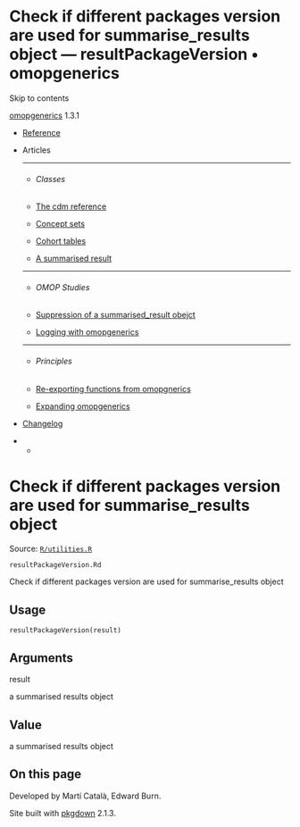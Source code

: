 # Check if different packages version are used for summarise_results object — resultPackageVersion • omopgenerics

Skip to contents

[omopgenerics](../index.html) 1.3.1

  * [Reference](../reference/index.html)
  * Articles
    * * * *

    * ###### Classes

    * [The cdm reference](../articles/cdm_reference.html)
    * [Concept sets](../articles/codelists.html)
    * [Cohort tables](../articles/cohorts.html)
    * [A summarised result](../articles/summarised_result.html)
    * * * *

    * ###### OMOP Studies

    * [Suppression of a summarised_result obejct](../articles/suppression.html)
    * [Logging with omopgenerics](../articles/logging.html)
    * * * *

    * ###### Principles

    * [Re-exporting functions from omopgnerics](../articles/reexport.html)
    * [Expanding omopgenerics](../articles/expanding_omopgenerics.html)
  * [Changelog](../news/index.html)


  *   * [](https://github.com/darwin-eu/omopgenerics/)



# Check if different packages version are used for summarise_results object

Source: [`R/utilities.R`](https://github.com/darwin-eu/omopgenerics/blob/v1.3.1/R/utilities.R)

`resultPackageVersion.Rd`

Check if different packages version are used for summarise_results object

## Usage
    
    
    resultPackageVersion(result)

## Arguments

result
    

a summarised results object

## Value

a summarised results object

## On this page

Developed by Martí Català, Edward Burn.

Site built with [pkgdown](https://pkgdown.r-lib.org/) 2.1.3.
